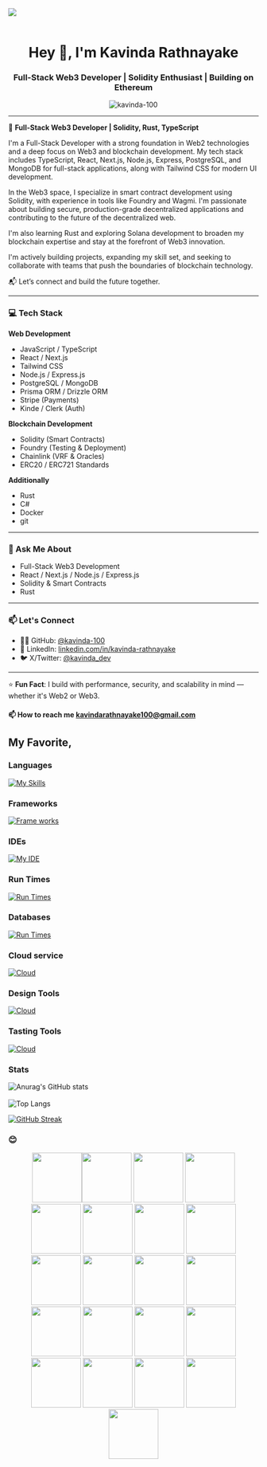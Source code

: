 <img src="https://user-images.githubusercontent.com/74038190/225813708-98b745f2-7d22-48cf-9150-083f1b00d6c9.gif" width="full">
<br><br>

<h1 align="center">Hey 👋, I'm Kavinda Rathnayake</h1>
<h3 align="center">Full-Stack Web3 Developer | Solidity Enthusiast | Building on Ethereum</h3>

<p align="center">
  <img src="https://komarev.com/ghpvc/?username=kavinda-100&label=Profile%20views&color=0e75b6&style=flat" alt="kavinda-100" />
</p>

---

🚀 **Full-Stack Web3 Developer | Solidity, Rust, TypeScript**  

I'm a Full-Stack Developer with a strong foundation in Web2 technologies and a deep focus on Web3 and blockchain development. My tech stack includes TypeScript, React, Next.js, Node.js, Express, PostgreSQL, and MongoDB for full-stack applications, along with Tailwind CSS for modern UI development.

In the Web3 space, I specialize in smart contract development using Solidity, with experience in tools like Foundry and Wagmi. I'm passionate about building secure, production-grade decentralized applications and contributing to the future of the decentralized web.

I'm also learning Rust and exploring Solana development to broaden my blockchain expertise and stay at the forefront of Web3 innovation.

I'm actively building projects, expanding my skill set, and seeking to collaborate with teams that push the boundaries of blockchain technology.

📬 Let’s connect and build the future together.

---

### 💻 Tech Stack


**Web Development**
- JavaScript / TypeScript
- React / Next.js
- Tailwind CSS
- Node.js / Express.js
- PostgreSQL / MongoDB
- Prisma ORM / Drizzle ORM
- Stripe (Payments)
- Kinde / Clerk (Auth)

**Blockchain Development**
- Solidity (Smart Contracts)
- Foundry (Testing & Deployment)
- Chainlink (VRF & Oracles)
- ERC20 / ERC721 Standards

**Additionally**
- Rust
- C#
- Docker
- git

---

### 💬 Ask Me About
- Full-Stack Web3 Development
- React / Next.js / Node.js / Express.js
- Solidity & Smart Contracts
- Rust

---

### 📫 Let's Connect

- 🧑‍💻 GitHub: [@kavinda-100](https://github.com/kavinda-100)
- 💼 LinkedIn: [linkedin.com/in/kavinda-rathnayake](linkedin.com/in/kavinda-rathnayake-5503aa365)
- 🐦 X/Twitter: [@kavinda_dev](https://x.com/kavinda_dev)

---

⭐️ **Fun Fact**: I build with performance, security, and scalability in mind — whether it's Web2 or Web3.

#### 📫 How to reach me **kavindarathnayake100@gmail.com**

## My Favorite,
### Languages
[![My Skills](https://skillicons.dev/icons?i=js,ts,solidity,rust,cs&perline=10)](https://skillicons.dev)
### Frameworks
[![Frame works](https://skillicons.dev/icons?i=nextjs,react,express,vite&perline=10)](https://skillicons.dev)
### IDEs
[![My IDE](https://skillicons.dev/icons?i=vscode,webstorm,rider,visualstudio&perline=10)](https://skillicons.dev)
### Run Times
[![Run Times](https://skillicons.dev/icons?i=nodejs,bun,dotnet&perline=10)](https://skillicons.dev)
### Databases 
[![Run Times](https://skillicons.dev/icons?i=mongodb,postgres&perline=10)](https://skillicons.dev)
### Cloud service 

[![Cloud](https://skillicons.dev/icons?i=azure&perline=10)](https://skillicons.dev)
### Design Tools
[![Cloud](https://skillicons.dev/icons?i=figma&perline=10)](https://skillicons.dev)
### Tasting Tools
[![Cloud](https://skillicons.dev/icons?i=vitest,jest&perline=10)](https://skillicons.dev)

### Stats

![Anurag's GitHub stats](https://github-readme-stats.vercel.app/api?username=kavinda-100&show_icons=true&theme=midnight-purple)
</br>
</br>
![Top Langs](https://github-readme-stats.vercel.app/api/top-langs/?username=kavinda-100&size_weight=0.5&count_weight=0.5&theme=midnight-purple)
<div>
<!--   <p><img align="center" src="https://github-readme-stats.vercel.app/api/top-langs/?username=kavinda-100&layout=compact&&border_radius=10&theme=midnight-purple&hide_border=false"/></p> -->
<!--   <p><img align="center" src="https://github-readme-stats.vercel.app/api?username=kavinda-100&show_icons=true&border_radius=10&theme=midnight-purple&hide_border=false"/> </p> -->
  <a href="https://git.io/streak-stats"><img src="https://streak-stats.demolab.com?user=kavinda-100&theme=dark" alt="GitHub Streak" /></a>
</div>

### 😊
  
<div align="center">
<img src="https://user-images.githubusercontent.com/74038190/212257454-16e3712e-945a-4ca2-b238-408ad0bf87e6.gif" width="100"><img src="https://user-images.githubusercontent.com/74038190/212257472-08e52665-c503-4bd9-aa20-f5a4dae769b5.gif" width="100">
<img src="https://user-images.githubusercontent.com/74038190/212257468-1e9a91f1-b626-4baa-b15d-5c385dfa7ed2.gif" width="100">
<img src="https://user-images.githubusercontent.com/74038190/212257465-7ce8d493-cac5-494e-982a-5a9deb852c4b.gif" width="100">
<img src="https://user-images.githubusercontent.com/74038190/212257463-4d082cb4-7483-4eaf-bc25-6dde2628aabd.gif" width="100">
<img src="https://user-images.githubusercontent.com/74038190/212257460-738ff738-247f-4445-a718-cdd0ca76e2db.gif" width="100">
<img src="https://user-images.githubusercontent.com/74038190/212257467-871d32b7-e401-42e8-a166-fcfd7baa4c6b.gif" width="100">
<img src="https://user-images.githubusercontent.com/74038190/212281756-450d3ffa-9335-4b98-a965-db8a18fee927.gif" width="100">
<img src="https://user-images.githubusercontent.com/74038190/212280805-9bcb336b-8c55-46a8-abf8-ff286ab55472.gif" width="100">
<img src="https://user-images.githubusercontent.com/74038190/212280823-79088828-a258-4a4d-8d6c-96315d5a07af.gif" width="100">
<img src="https://user-images.githubusercontent.com/74038190/212281763-e6ecd7ef-c4aa-45b6-a97c-f33f6bb592bd.gif" width="100">
<img src="https://user-images.githubusercontent.com/74038190/212281775-b468df30-4edc-4bf8-a4ee-f52e1aaddc86.gif" width="100">
<img src="https://user-images.githubusercontent.com/74038190/212281780-0afd9616-8310-46e9-a898-c4f5269f1387.gif" width="100">
  
<img src="https://github.com/Anmol-Baranwal/Cool-GIFs-For-GitHub/assets/74038190/1a797f46-efe4-41e6-9e75-5303e1bbcbfa" width="100">
<img src="https://github.com/Anmol-Baranwal/Cool-GIFs-For-GitHub/assets/74038190/29fd6286-4e7b-4d6c-818f-c4765d5e39a9" width="100">
<img src="https://github.com/Anmol-Baranwal/Cool-GIFs-For-GitHub/assets/74038190/67f477ed-6624-42da-99f0-1a7b1a16eecb" width="100">
<img src="https://github.com/Anmol-Baranwal/Cool-GIFs-For-GitHub/assets/74038190/3c16d4f2-b757-4c70-8f42-43d5dddd2c36" width="100">
<img src="https://github.com/Anmol-Baranwal/Cool-GIFs-For-GitHub/assets/74038190/3fb2cdf6-8920-462e-87a4-95af376418aa" width="100">
<img src="https://github.com/Anmol-Baranwal/Cool-GIFs-For-GitHub/assets/74038190/de038172-e903-4951-926c-755878deb0b4" width="100">
<img src="https://github.com/Anmol-Baranwal/Cool-GIFs-For-GitHub/assets/74038190/398b19b1-9aae-4c1f-8bc0-d172a2c08d68" width="100">
<img src="https://github.com/Anmol-Baranwal/Cool-GIFs-For-GitHub/assets/74038190/e0d299f2-767c-4c21-bd49-90f2a19f1a78" width="100">
</div>
<br><br>   



